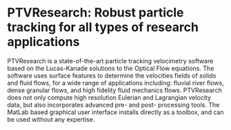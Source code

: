 # PTVResearch: Robust particle tracking for all types of research applications
PTVResearch is a state-of-the-art particle tracking velocimetry software based on the Lucas-Kanade solutions to the Optical Flow equations. The software uses surface features to determine the velocities fields of solids and fluid flows, for a wide range of applications including: fluvial river flows, dense granular flows, and high fidelity fluid mechanics flows. PTVResearch does not only compute high resolution Eulerian and Lagrangian velocity data, but also incorporates advanced pre- and post- processing tools. The MatLab based graphical user interface installs directly as a toolbox, and can be used without any expertise. 
